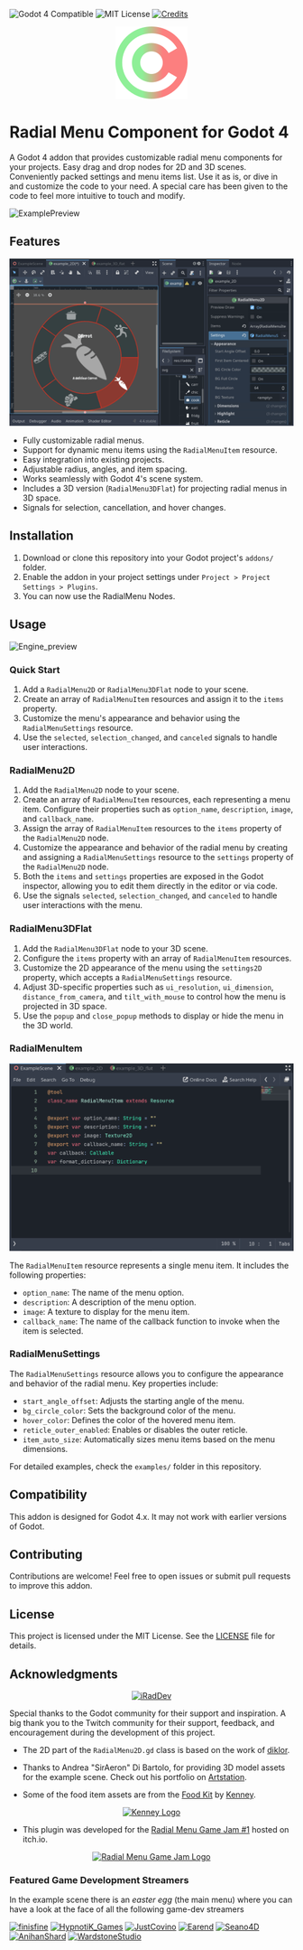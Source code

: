 ![Godot 4 Compatible](https://img.shields.io/badge/Godot-4.4-478CBF?logo=godotengine) ![MIT License](https://img.shields.io/badge/License-MIT-green) [![Credits](https://img.shields.io/badge/Credits-blue)](./CREDITS.md)

<center><img src="icon_plugin.svg" alt="iRadialMenuIcon" /></center>

# Radial Menu Component for Godot 4

A Godot 4 addon that provides customizable radial menu components for your projects. Easy drag and drop nodes for 2D and 3D scenes. Conveniently packed settings and menu items list. Use it as is, or dive in and customize the code to your need. A special care has been given to the code to feel more intuitive to touch and modify.

![ExamplePreview](media/readme-example.gif)

## Features

![Engine_preview](media/readme-2d_settings.gif)

- Fully customizable radial menus.
- Support for dynamic menu items using the `RadialMenuItem` resource.
- Easy integration into existing projects.
- Adjustable radius, angles, and item spacing.
- Works seamlessly with Godot 4's scene system.
- Includes a 3D version (`RadialMenu3DFlat`) for projecting radial menus in 3D space.
- Signals for selection, cancellation, and hover changes.

## Installation

1. Download or clone this repository into your Godot project's `addons/` folder.
2. Enable the addon in your project settings under `Project > Project Settings > Plugins`.
3. You can now use the RadialMenu Nodes.

## Usage

![Engine_preview](media/readme-editor_preview.gif)

### Quick Start

1. Add a `RadialMenu2D` or `RadialMenu3DFlat` node to your scene.
2. Create an array of `RadialMenuItem` resources and assign it to the `items` property.
3. Customize the menu's appearance and behavior using the `RadialMenuSettings` resource.
4. Use the `selected`, `selection_changed`, and `canceled` signals to handle user interactions.

### RadialMenu2D

1. Add the `RadialMenu2D` node to your scene.
2. Create an array of `RadialMenuItem` resources, each representing a menu item. Configure their properties such as `option_name`, `description`, `image`, and `callback_name`.
3. Assign the array of `RadialMenuItem` resources to the `items` property of the `RadialMenu2D` node.
4. Customize the appearance and behavior of the radial menu by creating and assigning a `RadialMenuSettings` resource to the `settings` property of the `RadialMenu2D` node.
5. Both the `items` and `settings` properties are exposed in the Godot inspector, allowing you to edit them directly in the editor or via code.
6. Use the signals `selected`, `selection_changed`, and `canceled` to handle user interactions with the menu.

### RadialMenu3DFlat

1. Add the `RadialMenu3DFlat` node to your 3D scene.
2. Configure the `items` property with an array of `RadialMenuItem` resources.
3. Customize the 2D appearance of the menu using the `settings2D` property, which accepts a `RadialMenuSettings` resource.
4. Adjust 3D-specific properties such as `ui_resolution`, `ui_dimension`, `distance_from_camera`, and `tilt_with_mouse` to control how the menu is projected in 3D space.
5. Use the `popup` and `close_popup` methods to display or hide the menu in the 3D world.

### RadialMenuItem

![RadialMenuItem_script](media/readme-item_script.png)

The `RadialMenuItem` resource represents a single menu item. It includes the following properties:
- `option_name`: The name of the menu option.
- `description`: A description of the menu option.
- `image`: A texture to display for the menu item.
- `callback_name`: The name of the callback function to invoke when the item is selected.

### RadialMenuSettings

The `RadialMenuSettings` resource allows you to configure the appearance and behavior of the radial menu. Key properties include:
- `start_angle_offset`: Adjusts the starting angle of the menu.
- `bg_circle_color`: Sets the background color of the menu.
- `hover_color`: Defines the color of the hovered menu item.
- `reticle_outer_enabled`: Enables or disables the outer reticle.
- `item_auto_size`: Automatically sizes menu items based on the menu dimensions.

For detailed examples, check the `examples/` folder in this repository.

## Compatibility

This addon is designed for Godot 4.x. It may not work with earlier versions of Godot.

## Contributing

Contributions are welcome! Feel free to open issues or submit pull requests to improve this addon.

## License

This project is licensed under the MIT License. See the [LICENSE](LICENSE.md) file for details.

## Acknowledgments

<div align="center">
    <a href="https://twitch.tv/iraddev">
        <img src="https://static-cdn.jtvnw.net/jtv_user_pictures/cceb39b3-01c2-41b2-9309-a9c9697372cb-profile_image-70x70.png" alt="iRadDev" />
    </a>
</div>

Special thanks to the Godot community for their support and inspiration.
A big thank you to the Twitch community for their support, feedback, and encouragement during the development of this project.

- The 2D part of the `RadialMenu2D.gd` class is based on the work of [diklor](https://github.com/diklor/advanced_radial_menu).

- Thanks to Andrea "SirAeron" Di Bartolo, for providing 3D model assets for the example scene. Check out his portfolio on [Artstation](https://www.artstation.com/andreadbx).

- Some of the food item assets are from the [Food Kit](https://kenney.nl/assets/food-kit) by [Kenney](https://kenney.nl/).  

<div align="center">
    <a href="https://kenney.nl/">
        <img src="https://kenney.nl/data/img/logo@2.png" alt="Kenney Logo" style="max-width: 128px;" />
    </a>
</div>

- This plugin was developed for the [Radial Menu Game Jam #1](https://itch.io/jam/radial-menu-game-jam-1) hosted on itch.io.  

<div align="center">
    <a href="https://itch.io/jam/radial-menu-game-jam-1">
        <img src="https://img.itch.zone/aW1hZ2UyL2phbS80MDUxMDEvMjA0NTMxOTkucG5n/original/v608wf.png" alt="Radial Menu Game Jam Logo" style="max-height: 256px" />
    </a>
</div>

### Featured Game Development Streamers

In the example scene there is an _easter egg_ (the main menu) where you can have a look at the face of all the following game-dev streamers

[![finisfine](https://static-cdn.jtvnw.net/jtv_user_pictures/a6c0a845-1a54-4c09-94c4-ffe02ae7e1b2-profile_image-70x70.png)](https://www.twitch.tv/finisfine)
[![HypnotiK_Games](https://static-cdn.jtvnw.net/jtv_user_pictures/27029693-20ae-4ae3-9b77-a26435afb142-profile_image-70x70.png)](https://www.twitch.tv/hypnotik_games)
[![JustCovino](https://static-cdn.jtvnw.net/jtv_user_pictures/aa289863-84af-4115-8c86-b14c40c8f49a-profile_image-70x70.png)](https://www.twitch.tv/justcovino)
[![Earend](https://static-cdn.jtvnw.net/jtv_user_pictures/earend-profile_image-8a1bb1ba3edb4b4a-70x70.jpeg)](https://www.twitch.tv/earend)
[![Seano4D](https://static-cdn.jtvnw.net/jtv_user_pictures/8e6809ec-e7a2-46a5-8af3-15554d12e23f-profile_image-70x70.png)](https://www.twitch.tv/seano4d)
[![AnihanShard](https://static-cdn.jtvnw.net/jtv_user_pictures/6a730e3a-7925-41ce-9505-cbd5a00e7536-profile_image-70x70.png)](https://www.twitch.tv/anihanshard)
[![WardstoneStudio](https://static-cdn.jtvnw.net/jtv_user_pictures/e0fba9f5-6a15-4d37-b898-b285414e72a8-profile_image-70x70.jpeg)](https://www.twitch.tv/wardstonestudio)
